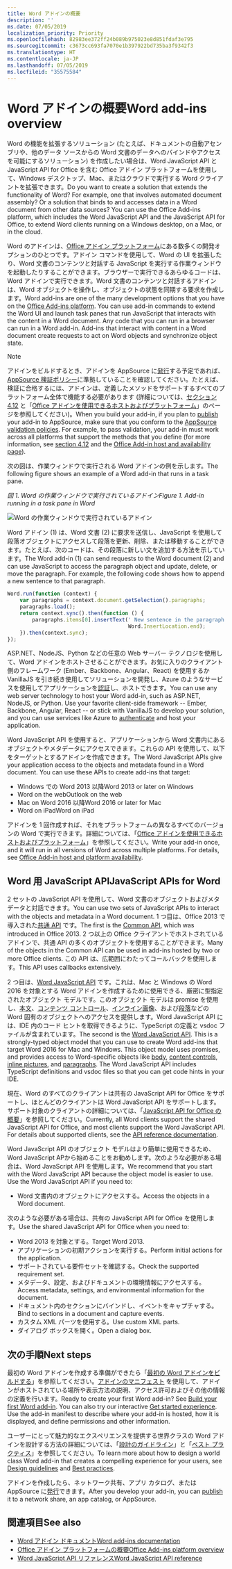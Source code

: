 ```yaml
---
title: Word アドインの概要
description: ''
ms.date: 07/05/2019
localization_priority: Priority
ms.openlocfilehash: 82983ee372ff24b089b975023e8d851fdaf3e795
ms.sourcegitcommit: c3673cc693fa7070e1b397922bd735ba3f9342f3
ms.translationtype: HT
ms.contentlocale: ja-JP
ms.lasthandoff: 07/05/2019
ms.locfileid: "35575584"
---
```

# <a name="word-add-ins-overview"></a><span data-ttu-id="9217f-102">Word アドインの概要</span><span class="sxs-lookup"><span data-stu-id="9217f-102">Word add-ins overview</span></span>

<span data-ttu-id="9217f-p101">Word の機能を拡張するソリューション (たとえば、ドキュメントの自動アセンブリや、他のデータ ソースからの Word 文書のデータへのバインドやアクセスを可能にするソリューション) を作成したい場合は、Word JavaScript API と JavaScript API for Office を含む Office アドイン プラットフォームを使用して、Windows デスクトップ、Mac、またはクラウドで実行する Word クライアントを拡張できます。</span><span class="sxs-lookup"><span data-stu-id="9217f-p101">Do you want to create a solution that extends the functionality of Word? For example, one that involves automated document assembly? Or a solution that binds to and accesses data in a Word document from other data sources? You can use the Office Add-ins platform, which includes the Word JavaScript API and the JavaScript API for Office, to extend Word clients running on a Windows desktop, on a Mac, or in the cloud.</span></span>

<span data-ttu-id="9217f-p102">Word のアドインは、[Office アドイン プラットフォーム](../overview/office-add-ins.md)にある数多くの開発オプションのひとつです。アドイン コマンドを使用して、Word の UI を拡張したり、Word 文書のコンテンツと対話する JavaScript を実行する作業ウィンドウを起動したりすることができます。ブラウザーで実行できるあらゆるコードは、Word アドインで実行できます。Word 文書のコンテンツと対話するアドインは、Word オブジェクトを操作し、オブジェクトの状態を同期する要求を作成します。</span><span class="sxs-lookup"><span data-stu-id="9217f-p102">Word add-ins are one of the many development options that you have on the [Office Add-ins platform](../overview/office-add-ins.md). You can use add-in commands to extend the Word UI and launch task panes that run JavaScript that interacts with the content in a Word document. Any code that you can run in a browser can run in a Word add-in. Add-ins that interact with content in a Word document create requests to act on Word objects and synchronize object state.</span></span> 

> [!NOTE]
> <span data-ttu-id="9217f-p103">アドインをビルドするとき、アドインを AppSource に[発行](../publish/publish.md)する予定であれば、[AppSource 検証ポリシー](/office/dev/store/validation-policies)に準拠していることを確認してください。たとえば、検証に合格するには、アドインは、定義したメソッドをサポートするすべてのプラットフォーム全体で機能する必要があります (詳細については、[セクション 4.12](/office/dev/store/validation-policies#4-apps-and-add-ins-behave-predictably) と「[Office アドインを使用できるホストおよびプラットフォーム](../overview/office-add-in-availability.md)」のページを参照してください)。</span><span class="sxs-lookup"><span data-stu-id="9217f-p103">When you build your add-in, if you plan to [publish](../publish/publish.md) your add-in to AppSource, make sure that you conform to the [AppSource validation policies](/office/dev/store/validation-policies). For example, to pass validation, your add-in must work across all platforms that support the methods that you define (for more information, see [section 4.12](/office/dev/store/validation-policies#4-apps-and-add-ins-behave-predictably) and the [Office Add-in host and availability page](../overview/office-add-in-availability.md)).</span></span>

<span data-ttu-id="9217f-113">次の図は、作業ウィンドウで実行される Word アドインの例を示します。</span><span class="sxs-lookup"><span data-stu-id="9217f-113">The following figure shows an example of a Word add-in that runs in a task pane.</span></span>

<span data-ttu-id="9217f-114">*図 1. Word の作業ウィンドウで実行されているアドイン*</span><span class="sxs-lookup"><span data-stu-id="9217f-114">*Figure 1. Add-in running in a task pane in Word*</span></span>

![Word の作業ウィンドウで実行されているアドイン](../images/word-add-in-show-host-client.png)

<span data-ttu-id="9217f-p104">Word アドイン (1) は、Word 文書 (2) に要求を送信し、JavaScript を使用して段落オブジェクトにアクセスして段落を更新、削除、または移動することができます。たとえば、次のコードは、その段落に新しい文を追加する方法を示しています。</span><span class="sxs-lookup"><span data-stu-id="9217f-p104">The Word add-in (1) can send requests to the Word document (2) and can use JavaScript to access the paragraph object and update, delete, or move the paragraph. For example, the following code shows how to append a new sentence to that paragraph.</span></span>

```js
Word.run(function (context) {
    var paragraphs = context.document.getSelection().paragraphs;
    paragraphs.load();
    return context.sync().then(function () {
        paragraphs.items[0].insertText(' New sentence in the paragraph.',
                                       Word.InsertLocation.end);
    }).then(context.sync);
});

```

<span data-ttu-id="9217f-p105">ASP.NET、NodeJS、Python などの任意の Web サーバー テクノロジを使用して、Word アドインをホストさせることができます。お気に入りのクライアント側のフレームワーク (Ember、Backbone、Angular、React) を使用するか VanillaJS を引き続き使用してソリューションを開発し、Azure のようなサービスを使用してアプリケーションを[認証](../develop/use-the-oauth-authorization-framework-in-an-office-add-in.md)し、ホストできます。</span><span class="sxs-lookup"><span data-stu-id="9217f-p105">You can use any web server technology to host your Word add-in, such as ASP.NET, NodeJS, or Python. Use your favorite client-side framework -- Ember, Backbone, Angular, React -- or stick with VanillaJS to develop your solution, and you can use services like Azure to [authenticate](../develop/use-the-oauth-authorization-framework-in-an-office-add-in.md) and host your application.</span></span>

<span data-ttu-id="9217f-p106">Word JavaScript API を使用すると、アプリケーションから Word 文書内にあるオブジェクトやメタデータにアクセスできます。これらの API を使用して、以下をターゲットとするアドインを作成できます。</span><span class="sxs-lookup"><span data-stu-id="9217f-p106">The Word JavaScript APIs give your application access to the objects and metadata found in a Word document. You can use these APIs to create add-ins that target:</span></span>

* <span data-ttu-id="9217f-122">Windows での Word 2013 以降</span><span class="sxs-lookup"><span data-stu-id="9217f-122">Word 2013 or later on Windows</span></span>
* <span data-ttu-id="9217f-123">Word on the web</span><span class="sxs-lookup"><span data-stu-id="9217f-123">Outlook on the web</span></span>
* <span data-ttu-id="9217f-124">Mac on Word 2016 以降</span><span class="sxs-lookup"><span data-stu-id="9217f-124">Word 2016 or later for Mac</span></span>
* <span data-ttu-id="9217f-125">Word on iPad</span><span class="sxs-lookup"><span data-stu-id="9217f-125">Word on iPad</span></span>

<span data-ttu-id="9217f-p107">アドインを 1 回作成すれば、それをプラットフォームの異なるすべてのバージョンの Word で実行できます。詳細については、「[Office アドインを使用できるホストおよびプラットフォーム](../overview/office-add-in-availability.md)」を参照してください。</span><span class="sxs-lookup"><span data-stu-id="9217f-p107">Write your add-in once, and it will run in all versions of Word across multiple platforms. For details, see [Office Add-in host and platform availability](../overview/office-add-in-availability.md).</span></span>

## <a name="javascript-apis-for-word"></a><span data-ttu-id="9217f-128">Word 用 JavaScript API</span><span class="sxs-lookup"><span data-stu-id="9217f-128">JavaScript APIs for Word</span></span>

<span data-ttu-id="9217f-129">2 セットの JavaScript API を使用して、Word 文書のオブジェクトおよびメタデータと対話できます。</span><span class="sxs-lookup"><span data-stu-id="9217f-129">You can use two sets of JavaScript APIs to interact with the objects and metadata in a Word document.</span></span> <span data-ttu-id="9217f-130">1 つ目は、Office 2013 で導入された[共通 API](/javascript/api/office) です。</span><span class="sxs-lookup"><span data-stu-id="9217f-130">The first is the [Common API](/javascript/api/office), which was introduced in Office 2013.</span></span> <span data-ttu-id="9217f-131">2 つ以上の Office クライアントでホストされているアドインで、共通 API の多くのオブジェクトを使用することができます。</span><span class="sxs-lookup"><span data-stu-id="9217f-131">Many of the objects in the Common API can be used in add-ins hosted by two or more Office clients.</span></span> <span data-ttu-id="9217f-132">この API は、広範囲にわたってコールバックを使用します。</span><span class="sxs-lookup"><span data-stu-id="9217f-132">This API uses callbacks extensively.</span></span>

<span data-ttu-id="9217f-p109">2 つ目は、[Word JavaScript API](/javascript/api/word) です。これは、Mac と Windows の Word 2016 を対象とする Word アドインを作成するために使用できる、厳密に型指定されたオブジェクト モデルです。このオブジェクト モデルは promise を使用し、[本文](/javascript/api/word/word.body)、[コンテンツ コントロール](/javascript/api/word/word.contentcontrol)、[インライン画像](/javascript/api/word/word.inlinepicture)、および[段落](/javascript/api/word/word.paragraph)などの Word 固有のオブジェクトへのアクセスを提供します。Word JavaScript API には、IDE 内のコード ヒントを取得できるように、TypeScript の定義と vsdoc ファイルが含まれています。</span><span class="sxs-lookup"><span data-stu-id="9217f-p109">The second is the [Word JavaScript API](/javascript/api/word). This is a strongly-typed object model that you can use to create Word add-ins that target Word 2016 for Mac and Windows. This object model uses promises, and provides access to Word-specific objects like [body](/javascript/api/word/word.body), [content controls](/javascript/api/word/word.contentcontrol), [inline pictures](/javascript/api/word/word.inlinepicture), and [paragraphs](/javascript/api/word/word.paragraph). The Word JavaScript API includes TypeScript definitions and vsdoc files so that you can get code hints in your IDE.</span></span>

<span data-ttu-id="9217f-p110">現在、Word のすべてのクライアントは共有の JavaScript API for Office をサポートし、ほとんどのクライアントは Word JavaScript API をサポートします。サポート対象のクライアントの詳細については、「[JavaScript API for Office の概要](../reference/javascript-api-for-office.md)」を参照してください。</span><span class="sxs-lookup"><span data-stu-id="9217f-p110">Currently, all Word clients support the shared JavaScript API for Office, and most clients support the Word JavaScript API. For details about supported clients, see the [API reference documentation](../reference/javascript-api-for-office.md).</span></span>

<span data-ttu-id="9217f-p111">Word JavaScript API のオブジェクト モデルはより簡単に使用できるため、Word JavaScript APから始めることをお勧めします。次のような必要がある場合は、Word JavaScript API を使用します。</span><span class="sxs-lookup"><span data-stu-id="9217f-p111">We recommend that you start with the Word JavaScript API because the object model is easier to use. Use the Word JavaScript API if you need to:</span></span>

* <span data-ttu-id="9217f-141">Word 文書内のオブジェクトにアクセスする。</span><span class="sxs-lookup"><span data-stu-id="9217f-141">Access the objects in a Word document.</span></span>

<span data-ttu-id="9217f-142">次のような必要がある場合は、共有の JavaScript API for Office を使用します。</span><span class="sxs-lookup"><span data-stu-id="9217f-142">Use the shared JavaScript API for Office when you need to:</span></span>

* <span data-ttu-id="9217f-143">Word 2013 を対象とする。</span><span class="sxs-lookup"><span data-stu-id="9217f-143">Target Word 2013.</span></span>
* <span data-ttu-id="9217f-144">アプリケーションの初期アクションを実行する。</span><span class="sxs-lookup"><span data-stu-id="9217f-144">Perform initial actions for the application.</span></span>
* <span data-ttu-id="9217f-145">サポートされている要件セットを確認する。</span><span class="sxs-lookup"><span data-stu-id="9217f-145">Check the supported requirement set.</span></span>
* <span data-ttu-id="9217f-146">メタデータ、設定、およびドキュメントの環境情報にアクセスする。</span><span class="sxs-lookup"><span data-stu-id="9217f-146">Access metadata, settings, and environmental information for the document.</span></span>
* <span data-ttu-id="9217f-147">ドキュメント内のセクションにバインドし、イベントをキャプチャする。</span><span class="sxs-lookup"><span data-stu-id="9217f-147">Bind to sections in a document and capture events.</span></span>
* <span data-ttu-id="9217f-148">カスタム XML パーツを使用する。</span><span class="sxs-lookup"><span data-stu-id="9217f-148">Use custom XML parts.</span></span>
* <span data-ttu-id="9217f-149">ダイアログ ボックスを開く。</span><span class="sxs-lookup"><span data-stu-id="9217f-149">Open a dialog box.</span></span>

## <a name="next-steps"></a><span data-ttu-id="9217f-150">次の手順</span><span class="sxs-lookup"><span data-stu-id="9217f-150">Next steps</span></span>

<span data-ttu-id="9217f-p112">最初の Word アドインを作成する準備ができたら「[最初の Word アドインをビルドする](word-add-ins.md)」を参照してください。[アドインのマニフェスト](../develop/add-in-manifests.md) を使用して、アドインがホストされている場所や表示方法の説明、アクセス許可およびその他の情報の定義を行います。</span><span class="sxs-lookup"><span data-stu-id="9217f-p112">Ready to create your first Word add-in? See [Build your first Word add-in](word-add-ins.md). You can also try our interactive [Get started experience](../develop/add-in-manifests.md). Use the add-in manifest to describe where your add-in is hosted, how it is displayed, and define permissions and other information.</span></span>

<span data-ttu-id="9217f-154">ユーザーにとって魅力的なエクスペリエンスを提供する世界クラスの Word アドインを設計する方法の詳細については、「[設計のガイドライン](../design/add-in-design.md)」と「[ベスト プラクティス](../concepts/add-in-development-best-practices.md)」を参照してください。</span><span class="sxs-lookup"><span data-stu-id="9217f-154">To learn more about how to design a world class Word add-in that creates a compelling experience for your users, see [Design guidelines](../design/add-in-design.md) and [Best practices](../concepts/add-in-development-best-practices.md).</span></span>

<span data-ttu-id="9217f-155">アドインを作成したら、ネットワーク共有、アプリ カタログ、または AppSource に[発行](../publish/publish.md)できます。</span><span class="sxs-lookup"><span data-stu-id="9217f-155">After you develop your add-in, you can [publish](../publish/publish.md) it to a network share, an app catalog, or AppSource.</span></span>

## <a name="see-also"></a><span data-ttu-id="9217f-156">関連項目</span><span class="sxs-lookup"><span data-stu-id="9217f-156">See also</span></span>

* [<span data-ttu-id="9217f-157">Word アドイン ドキュメント</span><span class="sxs-lookup"><span data-stu-id="9217f-157">Word add-ins documentation</span></span>](index.md)
* [<span data-ttu-id="9217f-158">Office アドイン プラットフォームの概要</span><span class="sxs-lookup"><span data-stu-id="9217f-158">Office Add-ins platform overview</span></span>](../overview/office-add-ins.md)
* [<span data-ttu-id="9217f-159">Word JavaScript API リファレンス</span><span class="sxs-lookup"><span data-stu-id="9217f-159">Word JavaScript API reference</span></span>](/office/dev/add-ins/reference/overview/word-add-ins-reference-overview)
